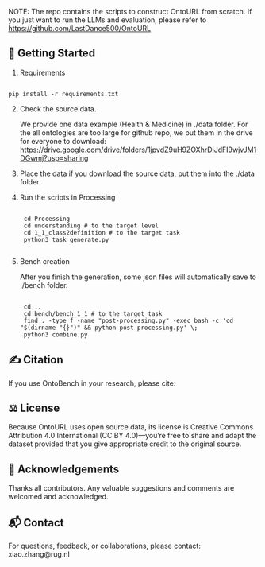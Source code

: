 
NOTE: The repo contains the scripts to construct OntoURL from scratch.
If you just want to run the LLMs and evaluation, please refer to https://github.com/LastDance500/OntoURL


<h2 id="get-started">🚀 Getting Started</h2>


1. Requirements

<pre><code>
pip install -r requirements.txt
</code></pre>

2. Check the source data.
    
    We provide one data example (Health & Medicine) in ./data folder. For the all ontologies are too large for github repo,
    we put them in the drive for everyone to download: https://drive.google.com/drive/folders/1jpvdZ9uH9ZOXhrDiJdFI9wjvJM1DGwmj?usp=sharing

3. Place the data
    if you download the source data, put them into the ./data folder.

4. Run the scripts in Processing

    <pre><code>
    cd Processing
    cd understanding # to the target level
    cd 1_1_class2definition # to the target task
    python3 task_generate.py
    </code></pre>

5. Bench creation
   
    After you finish the generation, some json files will automatically save to 
     ./bench folder.
    
    <pre><code>
    cd ..
    cd bench/bench_1_1 # to the target task
    find . -type f -name "post-processing.py" -exec bash -c 'cd "$(dirname "{}")" && python post-processing.py' \;
    python3 combine.py
   </code></pre>


<h2 id="citation">✍ Citation</h2>

If you use OntoBench in your research, please cite:


<h2 id="license">⚖️ License</h2>

Because OntoURL uses open source data, its license is Creative Commons Attribution 4.0 International (CC BY 4.0)—you’re free to share and adapt the dataset provided that you give appropriate credit to the original source.

<h2 id="acknowledgement">🙌 Acknowledgements</h2>

Thanks all contributors. 
Any valuable suggestions and comments are welcomed and acknowledged. 


<h2 id="contact">📬 Contact</h2>
For questions, feedback, or collaborations, please contact: xiao.zhang@rug.nl

